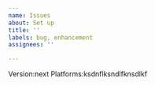```yaml
---
name: Issues
about: Set up
title: ''
labels: bug, enhancement
assignees: ''

---
```


Version:next
Platforms:ksdnflksndlfknsdlkf
